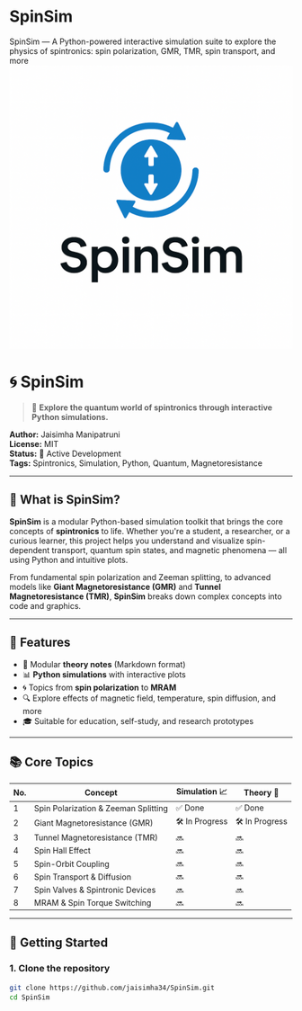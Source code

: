 # SpinSim
SpinSim — A Python-powered interactive simulation suite to explore the physics of spintronics: spin polarization, GMR, TMR, spin transport, and more
![SpinSim Logo](./SpinSim.png)

# 🌀 SpinSim

> 🧪 **Explore the quantum world of spintronics through interactive Python simulations.**

**Author:** Jaisimha Manipatruni  
**License:** MIT  
**Status:** 🚀 Active Development  
**Tags:** Spintronics, Simulation, Python, Quantum, Magnetoresistance

---

## 🧭 What is SpinSim?

**SpinSim** is a modular Python-based simulation toolkit that brings the core concepts of **spintronics** to life. Whether you're a student, a researcher, or a curious learner, this project helps you understand and visualize spin-dependent transport, quantum spin states, and magnetic phenomena — all using Python and intuitive plots.

From fundamental spin polarization and Zeeman splitting, to advanced models like **Giant Magnetoresistance (GMR)** and **Tunnel Magnetoresistance (TMR)**, **SpinSim** breaks down complex concepts into code and graphics.

---

## 🧪 Features

- 📘 Modular **theory notes** (Markdown format)
- 📊 **Python simulations** with interactive plots
- 🌀 Topics from **spin polarization** to **MRAM**
- 🔍 Explore effects of magnetic field, temperature, spin diffusion, and more
- 🎓 Suitable for education, self-study, and research prototypes

---

## 📚 Core Topics

| No. | Concept                         | Simulation 📈 | Theory 📘 |
|-----|----------------------------------|----------------|-------------|
| 1   | Spin Polarization & Zeeman Splitting | ✅ Done          | ✅ Done     |
| 2   | Giant Magnetoresistance (GMR)   | 🛠️ In Progress | 🛠️ In Progress |
| 3   | Tunnel Magnetoresistance (TMR)  | 🔜             | 🔜          |
| 4   | Spin Hall Effect                | 🔜             | 🔜          |
| 5   | Spin-Orbit Coupling             | 🔜             | 🔜          |
| 6   | Spin Transport & Diffusion      | 🔜             | 🔜          |
| 7   | Spin Valves & Spintronic Devices| 🔜             | 🔜          |
| 8   | MRAM & Spin Torque Switching    | 🔜             | 🔜          |

---

## 🚀 Getting Started

### 1. Clone the repository

```bash
git clone https://github.com/jaisimha34/SpinSim.git
cd SpinSim

